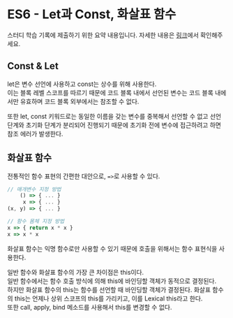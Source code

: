# ES6 - Let과 Const, 화살표 함수

스터디 학습 기록에 제출하기 위한 요약 내용입니다. 자세한 내용은 [링크](https://doooodle932.tistory.com/70)에서 확인해주세요.

## Const & Let

let은 변수 선언에 사용하고 const는 상수를 위해 사용한다.  
이는 블록 레벨 스코프를 따르기 때문에 코드 블록 내에서 선언된 변수는 코드 블록 내에서만 유효하며 코드 블록 외부에서는 참조할 수 없다.

또한 let, const 키워드로는 동일한 이름을 갖는 변수를 중복해서 선언할 수 없고 선언 단계와 초기화 단계가 분리되어 진행되기 때문에 초기화 전에 변수에 접근하려고 하면 참조 에러가 발생한다.

## 화살표 함수

전통적인 함수 표현의 간편한 대안으로, `=>`로 사용할 수 있다.

```js
// 매개변수 지정 방법
    () => { ... }
     x => { ... }
(x, y) => { ... }

// 함수 몸체 지정 방법
x => { return x * x }
x => x * x
```

화살표 함수는 익명 함수로만 사용할 수 있기 때문에 호출을 위해서는 함수 표현식을 사용한다.

일반 함수와 화살표 함수의 가장 큰 차이점은 this이다.  
일반 함수에서는 함수 호출 방식에 의해 this에 바인딩할 객체가 동적으로 결정된다.  
하지만 화살표 함수의 this는 함수를 선언할 때 바인딩할 객체가 결정된다. 화살표 함수의 this는 언제나 상위 스코프의 this를 가리키고, 이를 Lexical this라고 한다.  
또한 call, apply, bind 메소드를 사용해서 this를 변경할 수 없다.
